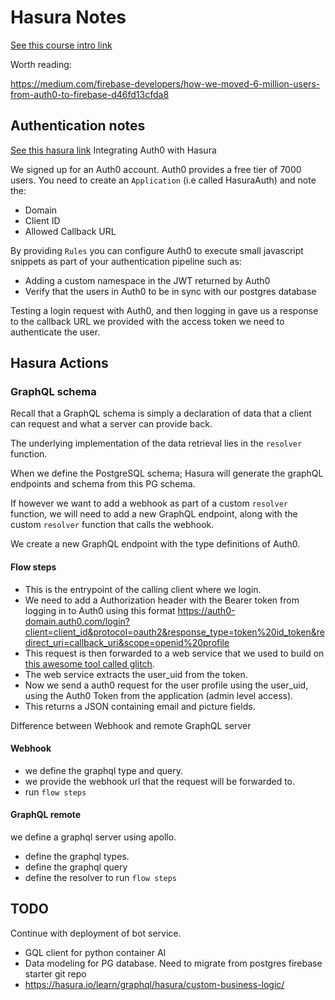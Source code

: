 # Hasura Notes
[See this course intro link](https://hasura.io/learn/graphql/hasura/introduction/)

Worth reading:

https://medium.com/firebase-developers/how-we-moved-6-million-users-from-auth0-to-firebase-d46fd13cfda8

## Authentication notes

[See this hasura link](https://hasura.io/learn/graphql/hasura/authentication/1-create-auth0-app/)
Integrating Auth0 with Hasura

We signed up for an Auth0 account.
Auth0 provides a free tier of 7000 users.
You need to create an ```Application``` (i.e called HasuraAuth) and note the:
- Domain
- Client ID
- Allowed Callback URL

By providing ```Rules``` you can configure Auth0 to execute small javascript snippets as part of your authentication pipeline such as:
- Adding a custom namespace in the JWT returned by Auth0
- Verify that the users in Auth0 to be in sync with our postgres database

Testing a login request with Auth0, and then logging in gave us a response to the callback URL we provided with the access token we need to authenticate the user.


## Hasura Actions
### GraphQL schema
Recall that a GraphQL schema is simply a declaration of data that a client can request and what a server can provide back.

The underlying implementation of the data retrieval lies in the ```resolver``` function. 

When we define the PostgreSQL schema; Hasura will generate the graphQL endpoints and schema from this PG schema.

If however we want to add a webhook as part of a custom ```resolver``` function, we will need to add a new GraphQL endpoint, along with the custom ```resolver``` function that calls the webhook.

We create a new GraphQL endpoint with the type definitions of Auth0.
#### Flow steps
- This is the entrypoint of the calling client where we login.
- We need to add a Authorization header with the Bearer token from logging in to Auth0 using this format https://auth0-domain.auth0.com/login?client=client_id&protocol=oauth2&response_type=token%20id_token&redirect_uri=callback_uri&scope=openid%20profile
- This request is then forwarded to a web service that we used to build on [this awesome tool called glitch](www.glitch.com).
- The web service extracts the user_uid from the token.
- Now we send a auth0 request for the user profile using the user_uid, using the Auth0 Token from the application (admin level access).
- This returns a JSON containing email and picture fields.

Difference between Webhook and remote GraphQL server
#### Webhook 
- we define the graphql type and query. 
- we provide the webhook url that the request will be forwarded to. 
- run ```flow steps```

#### GraphQL remote 
we define a graphql server using apollo.
- define the graphql types.
- define the graphql query
- define the resolver to run ```flow steps```

## TODO
Continue with deployment of bot service.
- GQL client for python container AI
- Data modeling for PG database. Need to migrate from postgres firebase starter git repo
- https://hasura.io/learn/graphql/hasura/custom-business-logic/